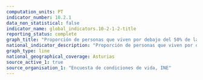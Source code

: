 ```yaml
---
computation_units: PT
indicator_number: 10.2.1
data_non_statistical: false
indicator_name: global_indicators.10-2-1-2-title
reporting_status: complete
graph_title: "Proporción de personas que viven por debajo del 50% de la mediana de los ingresos, considerando la mediana autonómica"
national_indicator_description: "Proporción de personas que viven por debajo del 50% de la mediana de los ingresos, considerando la mediana autonómica"
graph_type: line
national_geographical_coverage: Asturias
source_active_1: true
source_organisation_1: "Encuesta de condiciones de vida, INE"
---
```

